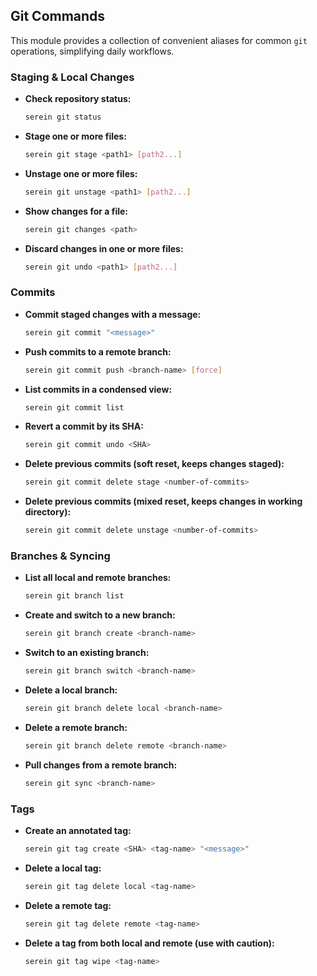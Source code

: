 ## Git Commands

This module provides a collection of convenient aliases for common `git` operations, simplifying daily workflows.

### Staging & Local Changes

*   **Check repository status:**
    ```bash
    serein git status
    ```

*   **Stage one or more files:**
    ```bash
    serein git stage <path1> [path2...]
    ```

*   **Unstage one or more files:**
    ```bash
    serein git unstage <path1> [path2...]
    ```

*   **Show changes for a file:**
    ```bash
    serein git changes <path>
    ```

*   **Discard changes in one or more files:**
    ```bash
    serein git undo <path1> [path2...]
    ```

### Commits

*   **Commit staged changes with a message:**
    ```bash
    serein git commit "<message>"
    ```

*   **Push commits to a remote branch:**
    ```bash
    serein git commit push <branch-name> [force]
    ```

*   **List commits in a condensed view:**
    ```bash
    serein git commit list
    ```

*   **Revert a commit by its SHA:**
    ```bash
    serein git commit undo <SHA>
    ```

*   **Delete previous commits (soft reset, keeps changes staged):**
    ```bash
    serein git commit delete stage <number-of-commits>
    ```

*   **Delete previous commits (mixed reset, keeps changes in working directory):**
    ```bash
    serein git commit delete unstage <number-of-commits>
    ```

### Branches & Syncing

*   **List all local and remote branches:**
    ```bash
    serein git branch list
    ```

*   **Create and switch to a new branch:**
    ```bash
    serein git branch create <branch-name>
    ```

*   **Switch to an existing branch:**
    ```bash
    serein git branch switch <branch-name>
    ```

*   **Delete a local branch:**
    ```bash
    serein git branch delete local <branch-name>
    ```

*   **Delete a remote branch:**
    ```bash
    serein git branch delete remote <branch-name>
    ```

*   **Pull changes from a remote branch:**
    ```bash
    serein git sync <branch-name>
    ```

### Tags

*   **Create an annotated tag:**
    ```bash
    serein git tag create <SHA> <tag-name> "<message>"
    ```

*   **Delete a local tag:**
    ```bash
    serein git tag delete local <tag-name>
    ```

*   **Delete a remote tag:**
    ```bash
    serein git tag delete remote <tag-name>
    ```

*   **Delete a tag from both local and remote (use with caution):**
    ```bash
    serein git tag wipe <tag-name>
    ```
